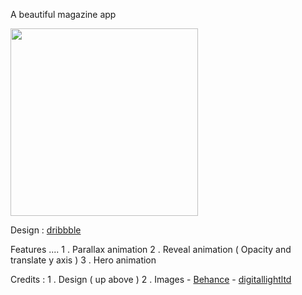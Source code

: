 A beautiful magazine app

<img src="../media/magazine.gif" height="300"/>

Design : [dribbble](https://dribbble.com/shots/6220712-Mood-Mobile)

Features ....
1 . Parallax animation
2 . Reveal animation ( Opacity and translate y axis )
3 . Hero animation

Credits :
1 . Design ( up above )
2 . Images
	-  [Behance](https://www.behance.net/a915937911b99f)
	-  [digitallightltd](https://www.behance.net/digitallightltd)